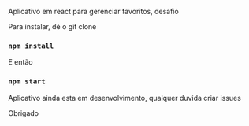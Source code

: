 Aplicativo em react para gerenciar favoritos, desafio

Para instalar, dé o git clone

### `npm install` 

E então

### `npm start`

Aplicativo ainda esta em desenvolvimento, qualquer duvida criar issues

Obrigado